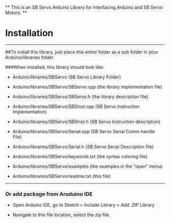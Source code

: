 ** This is an SB Servo Arduino Library for Interfacing Arduino and SB Servo Motors. **

# Installation
--------------------------------------------------------------------------------

##To install this library, just place this entire folder as a sub folder in your
Arduino/libraries folder.

###When installed, this library should look like:

- Arduino/libraries/SBServo              (SB Servo Library Folder)
- Arduino/libraries/SBServo/SBServo.cpp     (the library implementation file)
- Arduino/libraries/SBServo/SBServo.h       (the library description file)
- Arduino/libraries/SBServo/SBSInst.cpp     (SB Servo Instruction Implementation)
- Arduino/libraries/SBServo/SBSInst.h       (SB Servo Instruction description)
- Arduino/libraries/SBServo/Serial.cpp     (SB Servo Serial Comm handle File)
- Arduino/libraries/SBServo/Serial.h       (SB Servo Serial Description file)



- Arduino/libraries/SBServo/keywords.txt (the syntax coloring file)
- Arduino/libraries/SBServo/examples     (the examples in the "open" menu)
- Arduino/libraries/SBServo/readme.txt   (this file)

--------------------------------------------------------------------------------
### Or add package from Aruduino IDE

- Open Arduino IDE, go to Sketch > Include Library > Add .ZIP Library 

- Navigate to this file location, select the zip file. 